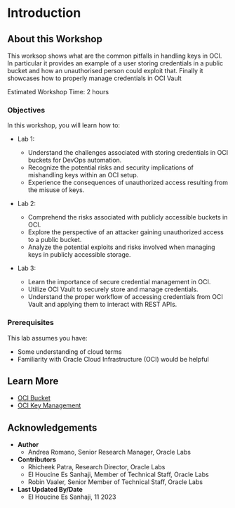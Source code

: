 # Introduction

## About this Workshop

This worksop shows what are the common pitfalls in handling keys in OCI. In particular it provides an example of a user storing credentials in a public bucket and how an unauthorised person could exploit that. Finally it showcases how to properly manage credentials in OCI Vault

Estimated Workshop Time: 2 hours

### Objectives

In this workshop, you will learn how to:

* Lab 1:
  * Understand the challenges associated with storing credentials in OCI buckets for DevOps automation.
  * Recognize the potential risks and security implications of mishandling keys within an OCI setup.
  * Experience the consequences of unauthorized access resulting from the misuse of keys.

* Lab 2:
  * Comprehend the risks associated with publicly accessible buckets in OCI.
  * Explore the perspective of an attacker gaining unauthorized access to a public bucket.
  * Analyze the potential exploits and risks involved when managing keys in publicly accessible storage.

* Lab 3:
  * Learn the importance of secure credential management in OCI.
  * Utilize OCI Vault to securely store and manage credentials.
  * Understand the proper workflow of accessing credentials from OCI Vault and applying them to interact with REST APIs.

### Prerequisites

This lab assumes you have:

* Some understanding of cloud terms
* Familiarity with Oracle Cloud Infrastructure (OCI) would be helpful

## Learn More

* [OCI Bucket](https://docs.oracle.com/en-us/iaas/Content/Object/Tasks/managingbuckets.htm)
* [OCI Key Management](https://www.oracle.com/security/cloud-security/key-management/#protect-enterprise)

## Acknowledgements

* **Author**
  * Andrea Romano, Senior Research Manager, Oracle Labs
* **Contributors**
  * Rhicheek Patra, Research Director, Oracle Labs
  * El Houcine Es Sanhaji, Member of Technical Staff, Oracle Labs
  * Robin Vaaler, Senior Member of Technical Staff,  Oracle Labs
* **Last Updated By/Date**
  * El Houcine Es Sanhaji, 11 2023
